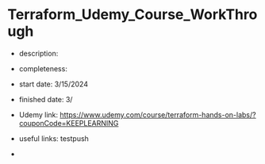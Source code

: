 # Terraform_Udemy_Course_WorkThrough
* description: 
* completeness: 
* start date: 3/15/2024
* finished date: 3/
* Udemy link: https://www.udemy.com/course/terraform-hands-on-labs/?couponCode=KEEPLEARNING

* useful links: testpush
* 
